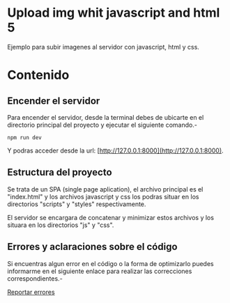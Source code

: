 Upload img whit javascript and html 5
=====================================

Ejemplo para subir imagenes al servidor con javascript, html y css.

# Contenido

## Encender el servidor

Para encender el servidor, desde la terminal debes de ubicarte en el directorio principal del proyecto y ejecutar el siguiente comando.-

```
npm run dev
```

Y podras acceder desde la url: [http://127.0.0.1:8000](http://127.0.0.1:8000).

## Estructura del proyecto

Se trata de un SPA (single page aplication), el archivo principal es el "index.html" y los archivos javascript y css los podras situar en los directorios "scripts" y "styles" respectivamente.

El servidor se encargara de concatenar y minimizar estos archivos y los situara en los directorios "js" y "css".

## Errores y aclaraciones sobre el código

Si encuentras algun error en el código o la forma de optimizarlo puedes informarme en el siguiente enlace para realizar las correcciones correspondientes.-

[Reportar errores](https://github.com/nemesis866/upload-img-javascript/issues)

